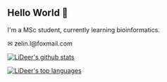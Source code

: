 ## Hello World 🎈
<p>I'm a MSc student, currently learning bioinformatics.</p>
<p>✉ zelin.l@foxmail.com</p>
<p><a href="https://github.com/anuraghazra/github-readme-stats"><img src="https://github-readme-stats.vercel.app/api?username=lzlniu&show_icons=true&theme=default&include_all_commits=true&count_private=true&hide=stars&hide=issues&custom_title=Stats" alt="LiDeer's github stats"/></a></p>
<p><a href="https://github.com/anuraghazra/github-readme-stats"><img src="https://github-readme-stats.vercel.app/api/top-langs/?username=lzlniu&layout=compact&langs_count=10&card_width=32" alt="LiDeer's top languages"/></a></p>

<!--
**lzlniu/lzlniu** is a ✨ _special_ ✨ repository because its `README.md` (this file) appears on your GitHub profile.

Here are some ideas to get you started:

- 🔭 I’m currently working on ...
- 🌱 I’m currently learning ...
- 👯 I’m looking to collaborate on ...
- 🤔 I’m looking for help with ...
- 💬 Ask me about ...
- 📫 How to reach me: ...
- 😄 Pronouns: ...
- ⚡ Fun fact: ...
-->
